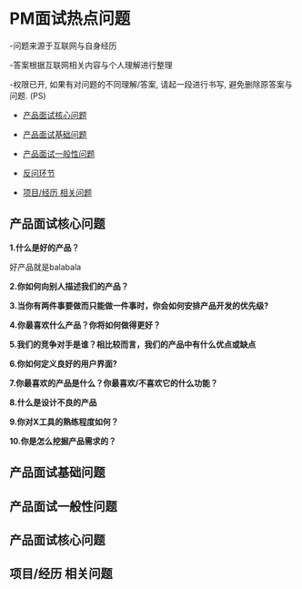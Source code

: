 # PM面试热点问题

-问题来源于互联网与自身经历

-答案根据互联网相关内容与个人理解进行整理
    
-权限已开, 如果有对问题的不同理解/答案, 请起一段进行书写, 避免删除原答案与问题. (PS)
    
- [产品面试核心问题](#main)

- [产品面试基础问题](#Basic)

- [产品面试一般性问题](#General)

- [反问环节](#Questions )

- [项目/经历 相关问题](#experiences)

<a name="main"></a>

## 产品面试核心问题

**1.什么是好的产品？**

好产品就是balabala

**2.你如何向别人描述我们的产品？**

**3.当你有两件事要做而只能做一件事时，你会如何安排产品开发的优先级?**

**4.你最喜欢什么产品？你将如何做得更好？**

**5.我们的竞争对手是谁？相比较而言，我们的产品中有什么优点或缺点**

**6.你如何定义良好的用户界面?**

**7.你最喜欢的产品是什么？你最喜欢/不喜欢它的什么功能？**

**8.什么是设计不良的产品**

**9.你对X工具的熟练程度如何？**

**10.你是怎么挖掘产品需求的？**

<a name="Basic"></a>

## 产品面试基础问题


<a name="General"></a>

## 产品面试一般性问题


<a name="Questions"></a>

## 产品面试核心问题


<a name="experiences"></a>

## 项目/经历 相关问题

